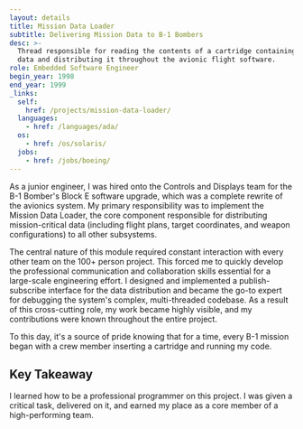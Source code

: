 ```yaml
---
layout: details
title: Mission Data Loader
subtitle: Delivering Mission Data to B-1 Bombers
desc: >-
  Thread responsible for reading the contents of a cartridge containing mission
  data and distributing it throughout the avionic flight software.
role: Embedded Software Engineer
begin_year: 1998
end_year: 1999
_links:
  self:
    href: /projects/mission-data-loader/
  languages:
    - href: /languages/ada/
  os:
    - href: /os/solaris/
  jobs:
    - href: /jobs/boeing/
---
```


As a junior engineer, I was hired onto the Controls and Displays team for the B-1 Bomber's Block E software upgrade, which was a complete rewrite of the avionics system. My primary responsibility was to implement the Mission Data Loader, the core component responsible for distributing mission-critical data (including flight plans, target coordinates, and weapon configurations) to all other subsystems.

The central nature of this module required constant interaction with every other team on the 100+ person project. This forced me to quickly develop the professional communication and collaboration skills essential for a large-scale engineering effort. I designed and implemented a publish-subscribe interface for the data distribution and became the go-to expert for debugging the system's complex, multi-threaded codebase. As a result of this cross-cutting role, my work became highly visible, and my contributions were known throughout the entire project.

To this day, it's a source of pride knowing that for a time, every B-1 mission began with a crew member inserting a cartridge and running my code.

## Key Takeaway

I learned how to be a professional programmer on this project. I was given a critical task, delivered on it, and earned my place as a core member of a high-performing team.
